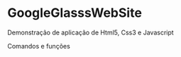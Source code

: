 # GoogleGlasssWebSite
 Demonstração de aplicação de Html5, Css3 e Javascript

 Comandos e funções

<!-- Aula 23 Javascript com objetos 










































-->
